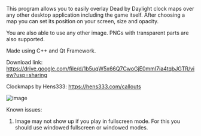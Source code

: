 This program allows you to easily overlay Dead by Daylight clock maps over any other desktop application including the game itself.
After choosing a map you can set its position on your screen, size and opacity.

You are also able to use any other image. PNGs with transparent parts are also supported.

Made using C++ and Qt Framework.

Download link: https://drive.google.com/file/d/1b5uqW5x66Q7CwoGjE0mmI7ia4tqbJGTR/view?usp=sharing

Clockmaps by Hens333: https://hens333.com/callouts

![image](https://github.com/emod108/DBD-Clock-Maps-Overlay/assets/91344595/30d10a06-1227-4944-b882-a4ee567dea6b)

Known issues:
1) Image may not show up if you play in fullscreen mode. For this you should use windowed fullscreen or windowed modes.
